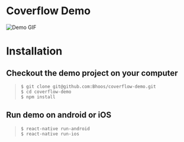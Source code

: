 # Coverflow Demo
![Demo GIF](./out.gif)

# Installation

## Checkout the demo project on your computer
> `$ git clone git@github.com:Bhoos/coverflow-demo.git`  
> `$ cd coverflow-demo`  
> `$ npm install`  

## Run demo on android or iOS
> `$ react-native run-android`  
> `$ react-native run-ios`  
